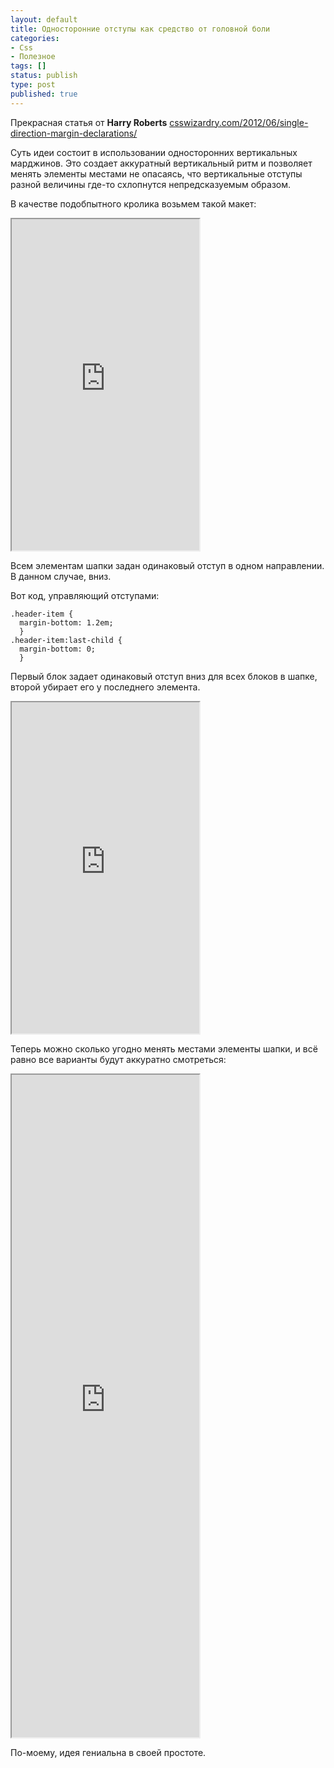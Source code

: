 ```yaml
---
layout: default
title: Односторонние отступы как средство от головной боли
categories:
- Css
- Полезное
tags: []
status: publish
type: post
published: true
---
```

Прекрасная статья от <strong>Harry Roberts</strong>
<a href="http://csswizardry.com/2012/06/single-direction-margin-declarations/">csswizardry.com/2012/06/single-direction-margin-declarations/</a>

Суть идеи состоит в использовании односторонних вертикальных марджинов.<!--more--> Это создает аккуратный вертикальный ритм и позволяет менять элементы местами не опасаясь, что вертикальные отступы разной величины где-то схлопнутся непредсказуемым образом.

В качестве подобпытного кролика возьмем такой макет:

<iframe class="jsbin" style="height: 530px" src="http://jsbin.com/ITeqiRo/2/embed?output"></iframe>

Всем элементам шапки задан одинаковый отступ в одном направлении. В данном случае, вниз.

Вот код, управляющий отступами:

<pre><code class="language-css">.header-item {
  margin-bottom: 1.2em;
  }
.header-item:last-child {
  margin-bottom: 0;
  }</code></pre>

Первый блок задает одинаковый отступ вниз для всех блоков в шапке, второй убирает его у последнего элемента.

<iframe class="jsbin" style="height: 530px" src="http://jsbin.com/ITeqiRo/3/embed?output"></iframe>

Теперь можно сколько угодно менять местами элементы шапки, и всё равно все варианты будут аккуратно смотреться:

<iframe class="jsbin" style="height: 1060px" src="http://jsbin.com/ITeqiRo/4/embed?output"></iframe>

По-моему, идея гениальна в своей простоте.
